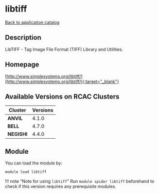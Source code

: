 # libtiff

[Back to application catalog](../app_catalog.md)

## Description

LibTIFF - Tag Image File Format (TIFF) Library and Utilities.

## Homepage

[http://www.simplesystems.org/libtiff/](http://www.simplesystems.org/libtiff/){:target="_blank"}

## Available Versions on RCAC Clusters

|Cluster|Versions|
|---|---|
**ANVIL**|4.1.0
**BELL**|4.7.0
**NEGISHI**|4.4.0

## Module

You can load the module by:

```bash
module load libtiff
```

!!! note "Note for using `libtiff`"
    Run `module spider libtiff` beforehand to check if this version requires any prerequisite modules.
